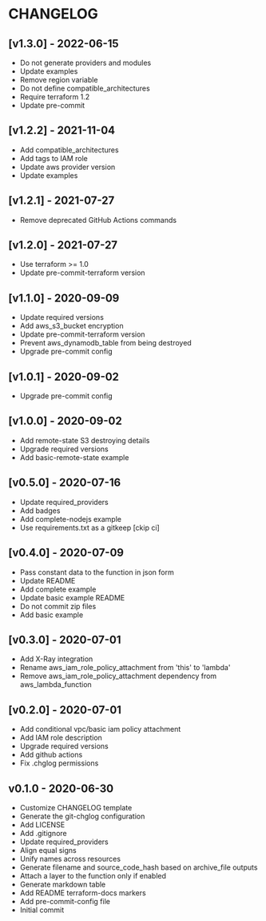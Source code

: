 # CHANGELOG


## [v1.3.0] - 2022-06-15

- Do not generate providers and modules
- Update examples
- Remove region variable
- Do not define compatible_architectures
- Require terraform 1.2
- Update pre-commit


## [v1.2.2] - 2021-11-04

- Add compatible_architectures
- Add tags to IAM role
- Update aws provider version
- Update examples


## [v1.2.1] - 2021-07-27

- Remove deprecated GitHub Actions commands


## [v1.2.0] - 2021-07-27

- Use terraform >= 1.0
- Update pre-commit-terraform version


## [v1.1.0] - 2020-09-09

- Update required versions
- Add aws_s3_bucket encryption
- Update pre-commit-terraform version
- Prevent aws_dynamodb_table from being destroyed
- Upgrade pre-commit config


## [v1.0.1] - 2020-09-02

- Upgrade pre-commit config


## [v1.0.0] - 2020-09-02

- Add remote-state S3 destroying details
- Upgrade required versions
- Add basic-remote-state example


## [v0.5.0] - 2020-07-16

- Update required_providers
- Add badges
- Add complete-nodejs example
- Use requirements.txt as a gitkeep [ckip ci]


## [v0.4.0] - 2020-07-09

- Pass constant data to the function in json form
- Update README
- Add complete example
- Update basic example README
- Do not commit zip files
- Add basic example


## [v0.3.0] - 2020-07-01

- Add X-Ray integration
- Rename aws_iam_role_policy_attachment from 'this' to 'lambda'
- Remove aws_iam_role_policy_attachment dependency from aws_lambda_function


## [v0.2.0] - 2020-07-01

- Add conditional vpc/basic iam policy attachment
- Add IAM role description
- Upgrade required versions
- Add github actions
- Fix .chglog permissions


## v0.1.0 - 2020-06-30

- Customize CHANGELOG template
- Generate the git-chglog configuration
- Add LICENSE
- Add .gitignore
- Update required_providers
- Align equal signs
- Unify names across resources
- Generate filename and source_code_hash based on archive_file outputs
- Attach a layer to the function only if enabled
- Generate markdown table
- Add README terraform-docs markers
- Add pre-commit-config file
- Initial commit

